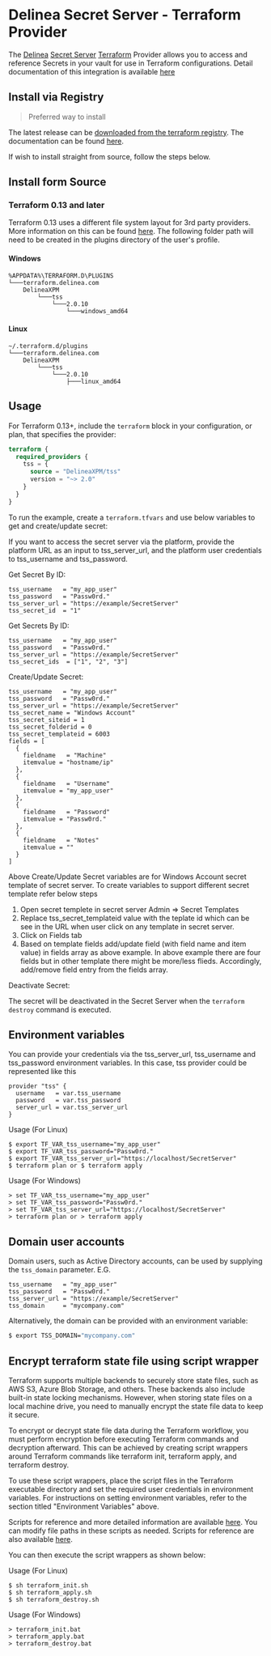 # Delinea Secret Server - Terraform Provider

The [Delinea](https://delinea.com/) [Secret Server](https://delinea.com/products/secret-server/) [Terraform](https://www.terraform.io/) Provider allows you to access and reference Secrets in your vault for use in Terraform configurations. Detail documentation of this integration is available [here](https://docs.delinea.com/online-help/integrations/terraform/configure.htm)

## Install via Registry

> Preferred way to install

The latest release can be [downloaded from the terraform registry](https://registry.terraform.io/providers/DelineaXPM/tss/latest). The documentation can be found [here](https://registry.terraform.io/providers/DelineaXPM/tss/latest/docs).

If wish to install straight from source, follow the steps below.

## Install form Source

### Terraform 0.13 and later

Terraform 0.13 uses a different file system layout for 3rd party providers. More information on this can be found [here](https://www.terraform.io/upgrade-guides/0-13.html#new-filesystem-layout-for-local-copies-of-providers). The following folder path will need to be created in the plugins directory of the user's profile.

#### Windows

```text
%APPDATA%\TERRAFORM.D\PLUGINS
└───terraform.delinea.com
    DelineaXPM
        └───tss
            └───2.0.10
                └───windows_amd64
```

#### Linux

```text
~/.terraform.d/plugins
└───terraform.delinea.com
    DelineaXPM
        └───tss
            └───2.0.10
                ├───linux_amd64
```

## Usage

For Terraform 0.13+, include the `terraform` block in your configuration, or plan, that specifies the provider:

```terraform
terraform {
  required_providers {
    tss = {
      source = "DelineaXPM/tss"
      version = "~> 2.0"
    }
  }
}
```

To run the example, create a `terraform.tfvars` and use below variables to get and create/update secret:

If you want to access the secret server via the platform, provide the platform URL as an input to tss_server_url, and the platform user credentials to tss_username and tss_password.

Get Secret By ID:

```hcl
tss_username   = "my_app_user"
tss_password   = "Passw0rd."
tss_server_url = "https://example/SecretServer"
tss_secret_id  = "1"
```
Get Secrets By ID:

```hcl
tss_username   = "my_app_user"
tss_password   = "Passw0rd."
tss_server_url = "https://example/SecretServer"
tss_secret_ids  = ["1", "2", "3"]
```
Create/Update Secret:

```hcl
tss_username   = "my_app_user"
tss_password   = "Passw0rd."
tss_server_url = "https://example/SecretServer"
tss_secret_name = "Windows Account"
tss_secret_siteid = 1
tss_secret_folderid = 0
tss_secret_templateid = 6003
fields = [
  {
    fieldname   = "Machine"
    itemvalue = "hostname/ip"
  },
  {
    fieldname   = "Username"
    itemvalue = "my_app_user"
  },
  {
    fieldname   = "Password"
    itemvalue = "Passw0rd."
  },
  {
    fieldname   = "Notes"
    itemvalue = ""
  }
]
```
Above Create/Update Secret variables are for Windows Account secret template of secret server. To create variables to support different secret template refer below steps

1. Open secret templete in secret server Admin => Secret Templates
2. Replace tss_secret_templateid value with the teplate id which can be see in the URL when user click on any template in secret server.
3. Click on Fields tab
4. Based on template fields add/update field (with field name and item value) in fields array as above example. In above example there are four fields but in other template
 there might be more/less flieds. Accordingly, add/remove field entry from the fields array.

Deactivate Secret:

The secret will be deactivated in the Secret Server when the `terraform destroy` command is executed.

## Environment variables

You can provide your credentials via the tss_server_url, tss_username and tss_password environment variables.
In this case, tss provider could be represented like this 
```
provider "tss" {
  username   = var.tss_username
  password   = var.tss_password
  server_url = var.tss_server_url
}
```
Usage (For Linux)
```
$ export TF_VAR_tss_username="my_app_user"
$ export TF_VAR_tss_password="Passw0rd."
$ export TF_VAR_tss_server_url="https://localhost/SecretServer"
$ terraform plan or $ terraform apply
```
Usage (For Windows)
```
> set TF_VAR_tss_username="my_app_user"
> set TF_VAR_tss_password="Passw0rd."
> set TF_VAR_tss_server_url="https://localhost/SecretServer"
> terraform plan or > terraform apply
```

## Domain user accounts

Domain users, such as Active Directory accounts, can be used by supplying the `tss_domain` parameter. E.G.

```hcl
tss_username   = "my_app_user"
tss_password   = "Passw0rd."
tss_server_url = "https://example/SecretServer"
tss_domain     = "mycompany.com"
```

Alternatively, the domain can be provided with an environment variable:

```sh
$ export TSS_DOMAIN="mycompany.com"
```

## Encrypt terraform state file using script wrapper

Terraform supports multiple backends to securely store state files, such as AWS S3, Azure Blob Storage, and others. These backends also include built-in state locking mechanisms. However, when storing state files on a local machine drive, you need to manually encrypt the state file data to keep it secure.

To encrypt or decrypt state file data during the Terraform workflow, you must perform encryption before executing Terraform commands and decryption afterward. This can be achieved by creating script wrappers around Terraform commands like terraform init, terraform apply, and terraform destroy.

To use these script wrappers, place the script files in the Terraform executable directory and set the required user credentials in environment variables. For instructions on setting environment variables, refer to the section titled "Environment Variables" above.

Scripts for reference and more detailed information are available [here](https://docs.delinea.com/online-help/integrations/terraform/index.htm). You can modify file paths in these scripts as needed. Scripts for reference are also available [here](encryption_scripts).

You can then execute the script wrappers as shown below:

Usage (For Linux)
```
$ sh terraform_init.sh
$ sh terraform_apply.sh
$ sh terraform_destroy.sh
```
Usage (For Windows)
```
> terraform_init.bat
> terraform_apply.bat
> terraform_destroy.bat
```